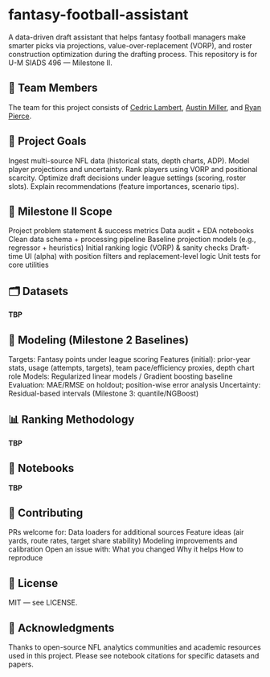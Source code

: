 # fantasy-football-assistant
A data-driven draft assistant that helps fantasy football managers make smarter picks via projections, value-over-replacement (VORP), and roster construction optimization during the drafting process.
This repository is for U-M SIADS 496 — Milestone II. 

## 👥 Team Members
The team for this project consists of [Cedric Lambert](https://github.com/cedlamb-122), [Austin Miller](https://github.com/milleau98), and [Ryan Pierce](https://github.com/ryanapierce).

## 🎯 Project Goals
Ingest multi-source NFL data (historical stats, depth charts, ADP).
Model player projections and uncertainty.
Rank players using VORP and positional scarcity.
Optimize draft decisions under league settings (scoring, roster slots).
Explain recommendations (feature importances, scenario tips).

## 🔭 Milestone II Scope
Project problem statement & success metrics
Data audit + EDA notebooks
Clean data schema + processing pipeline
Baseline projection models (e.g., regressor + heuristics)
Initial ranking logic (VORP) & sanity checks
Draft-time UI (alpha) with position filters and replacement-level logic
Unit tests for core utilities


## 🗂️ Datasets
**TBP**


## 🧠 Modeling (Milestone 2 Baselines)
Targets: Fantasy points under league scoring
Features (initial): prior-year stats, usage (attempts, targets), team pace/efficiency proxies, depth chart role
Models: Regularized linear models / Gradient boosting baseline
Evaluation: MAE/RMSE on holdout; position-wise error analysis
Uncertainty: Residual-based intervals (Milestone 3: quantile/NGBoost)


## 📊 Ranking Methodology
**TBP**

## 📓 Notebooks
**TBP**

## 🤝 Contributing
PRs welcome for:
Data loaders for additional sources
Feature ideas (air yards, route rates, target share stability)
Modeling improvements and calibration
Open an issue with:
What you changed
Why it helps
How to reproduce


## 📜 License
MIT — see LICENSE.


## 🙏 Acknowledgments
Thanks to open-source NFL analytics communities and academic resources used in this project. Please see notebook citations for specific datasets and papers.

